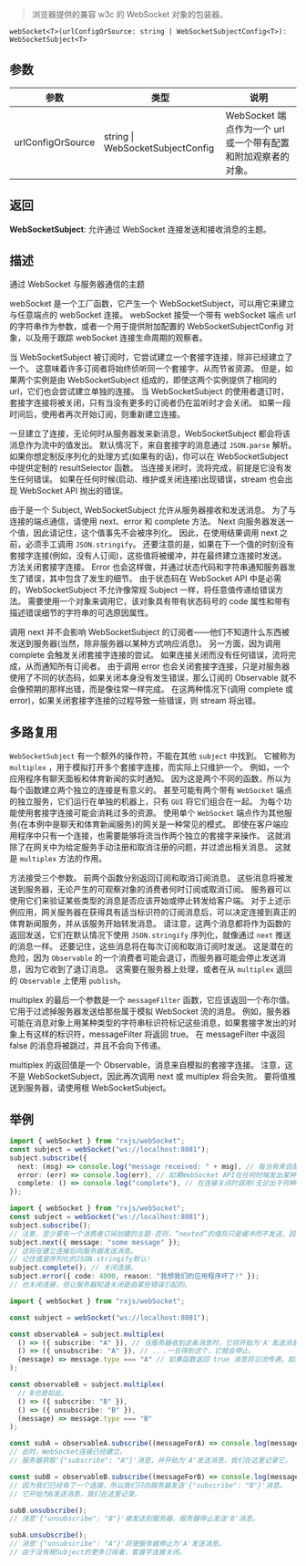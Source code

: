 > 浏览器提供的兼容 w3c 的 WebSocket 对象的包装器。

```
webSocket<T>(urlConfigOrSource: string | WebSocketSubjectConfig<T>): WebSocketSubject<T>
```

## 参数

| 参数              | 类型                                | 说明                                                          |
| ----------------- | ----------------------------------- | ------------------------------------------------------------- |
| urlConfigOrSource | string \| WebSocketSubjectConfig<T> | WebSocket 端点作为一个 url 或一个带有配置和附加观察者的对象。 |

## 返回

**WebSocketSubject<T>**: 允许通过 WebSocket 连接发送和接收消息的主题。

## 描述

通过 WebSocket 与服务器通信的主题

webSocket 是一个工厂函数，它产生一个 WebSocketSubject，可以用它来建立与任意端点的 webSocket 连接。
webSocket 接受一个带有 webSocket 端点 url 的字符串作为参数，或者一个用于提供附加配置的 WebSocketSubjectConfig 对象，以及用于跟踪 webSocket 连接生命周期的观察者。

当 WebSocketSubject 被订阅时，它尝试建立一个套接字连接，除非已经建立了一个。
这意味着许多订阅者将始终侦听同一个套接字，从而节省资源。
但是，如果两个实例是由 WebSocketSubject 组成的，即使这两个实例提供了相同的 url，它们也会尝试建立单独的连接。
当 WebSocketSubject 的使用者退订时，套接字连接将被关闭，只有当没有更多的订阅者仍在监听时才会关闭。
如果一段时间后，使用者再次开始订阅，则重新建立连接。

一旦建立了连接，无论何时从服务器发来新消息，WebSocketSubject 都会将该消息作为流中的值发出。
默认情况下，来自套接字的消息通过 `JSON.parse` 解析。
如果你想定制反序列化的处理方式(如果有的话)，你可以在 WebSocketSubject 中提供定制的 resultSelector 函数。
当连接关闭时，流将完成，前提是它没有发生任何错误。
如果在任何时候(启动、维护或关闭连接)出现错误，stream 也会出现 WebSocket API 抛出的错误。

由于是一个 Subject, WebSocketSubject 允许从服务器接收和发送消息。
为了与连接的端点通信，请使用 next、error 和 complete 方法。
Next 向服务器发送一个值，因此请记住，这个值事先不会被序列化。
因此，在使用结果调用 next 之前，必须手工调用 `JSON.stringify`。
还要注意的是，如果在下一个值的时刻没有套接字连接(例如，没有人订阅)，这些值将被缓冲，并在最终建立连接时发送。
方法关闭套接字连接。
Error 也会这样做，并通过状态代码和字符串通知服务器发生了错误，其中包含了发生的细节。
由于状态码在 WebSocket API 中是必需的，WebSocketSubject 不允许像常规 Subject 一样，将任意值传递给错误方法。
需要使用一个对象来调用它，该对象具有带有状态码号的 code 属性和带有描述错误细节的字符串的可选原因属性。

调用 next 并不会影响 WebSocketSubject 的订阅者——他们不知道什么东西被发送到服务器(当然，除非服务器以某种方式响应消息)。
另一方面，因为调用 complete 会触发关闭套接字连接的尝试。
如果连接关闭而没有任何错误，流将完成，从而通知所有订阅者。
由于调用 error 也会关闭套接字连接，只是对服务器使用了不同的状态码，如果关闭本身没有发生错误，那么订阅的 Observable 就不会像预期的那样出错，而是像往常一样完成。
在这两种情况下(调用 complete 或 error)，如果关闭套接字连接的过程导致一些错误，则 stream 将出错。

## 多路复用

`WebSocketSubject` 有一个额外的操作符，不能在其他 `subject` 中找到。
它被称为 `multiplex` ，用于模拟打开多个套接字连接，而实际上只维护一个。
例如，一个应用程序有聊天面板和体育新闻的实时通知。
因为这是两个不同的函数，所以为每个函数建立两个独立的连接是有意义的。
甚至可能有两个带有 `WebSocket` 端点的独立服务，它们运行在单独的机器上，只有 `GUI` 将它们组合在一起。
为每个功能使用套接字连接可能会消耗过多的资源。
使用单个 `WebSocket` 端点作为其他服务(在本例中是聊天和体育新闻服务)的网关是一种常见的模式。
即使在客户端应用程序中只有一个连接，也需要能够将流当作两个独立的套接字来操作。
这就消除了在网关中为给定服务手动注册和取消注册的问题，并过滤出相关消息。
这就是 `multiplex` 方法的作用。

方法接受三个参数。
前两个函数分别返回订阅和取消订阅消息。
这些消息将被发送到服务器，无论产生的可观察对象的消费者何时订阅或取消订阅。
服务器可以使用它们来验证某些类型的消息是否应该开始或停止转发给客户端。
对于上述示例应用，网关服务器在获得具有适当标识符的订阅消息后，可以决定连接到真正的体育新闻服务，并从该服务开始转发消息。
请注意，这两个消息都将作为函数的返回发送，它们在默认情况下使用 `JSON.stringify` 序列化，就像通过 `next` 推送的消息一样。
还要记住，这些消息将在每次订阅和取消订阅时发送。
这是潜在的危险，因为 `Observable` 的一个消费者可能会退订，而服务器可能会停止发送消息，因为它收到了退订消息。
这需要在服务器上处理，或者在从 `multiplex` 返回的 `Observable` 上使用 `publish`。

multiplex 的最后一个参数是一个 `messageFilter` 函数，它应该返回一个布尔值。
它用于过滤掉服务器发送给那些属于模拟 WebSocket 流的消息。
例如，服务器可能在消息对象上用某种类型的字符串标识符标记这些消息，如果套接字发出的对象上有这样的标识符，messageFilter 将返回 true。
在 messageFilter 中返回 false 的消息将被跳过，并且不会向下传递。

multiplex 的返回值是一个 Observable，消息来自模拟的套接字连接。
注意，这不是 WebSocketSubject，因此再次调用 next 或 multiplex 将会失败。
要将值推送到服务器，请使用根 WebSocketSubject。

## 举例

```ts title="监听来自服务器的消息"
import { webSocket } from "rxjs/webSocket";
const subject = webSocket("ws://localhost:8081");
subject.subscribe({
  next: (msg) => console.log("message received: " + msg), // 每当有来自服务器的消息时调用。
  error: (err) => console.log(err), // 如果WebSocket API在任何时候发出某种错误信号，就调用该函数。
  complete: () => console.log("complete"), // 在连接关闭时调用(无论出于何种原因)。
});
```

```ts title="向服务器推送消息"
import { webSocket } from "rxjs/webSocket";
const subject = webSocket("ws://localhost:8081");
subject.subscribe();
// 注意，至少要有一个消费者订阅创建的主题-否则，“nexted”的值将只是缓冲而不发送，因为没有建立连接!
subject.next({ message: "some message" });
// 这将在建立连接后向服务器发送消息。
// 记住值是序列化的JSON.stringify默认!
subject.complete(); // 关闭连接。
subject.error({ code: 4000, reason: "我想我们的应用程序坏了!" });
// 也关闭连接，但让服务器知道关闭是由某些错误引起的。
```

```ts title="多路复用 WebSocket"
import { webSocket } from "rxjs/webSocket";

const subject = webSocket("ws://localhost:8081");

const observableA = subject.multiplex(
  () => ({ subscribe: "A" }), // 当服务器收到这条消息时，它将开始为'A'发送消息…
  () => ({ unsubscribe: "A" }), // .．.一旦得到这个，它就会停止。
  (message) => message.type === "A" // 如果函数返回 true 消息将沿流传递。如果函数返回 false 则跳过。
);

const observableB = subject.multiplex(
  // B也是如此。
  () => ({ subscribe: "B" }),
  () => ({ unsubscribe: "B" }),
  (message) => message.type === "B"
);

const subA = observableA.subscribe((messageForA) => console.log(messageForA));
// 此时，WebSocket连接已经建立。
// 服务器获取'{"subscribe": "A"}'消息，并开始为'A'发送消息，我们在这里记录它。

const subB = observableB.subscribe((messageForB) => console.log(messageForB));
// 因为我们已经有了一个连接，所以我们只向服务器发送'{"subscribe": "B"}'消息。
// 它开始为B发送消息，我们在这里记录。

subB.unsubscribe();
// 消息'{"unsubscribe": "B"}'被发送到服务器，服务器停止发送'B'消息。

subA.unsubscribe();
// 消息'{"unsubscribe": "A"}'将使服务器停止为'A'发送消息。
// 由于没有根Subject的更多订阅者，套接字连接关闭。
```
